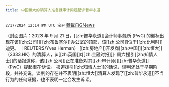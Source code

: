 ```yaml
---
title: 中国恒大的清算人准备就审计问题起诉普华永道
---
```

`2/17/2024 12:14 PM UTC 宝尹` [轉載自GNews](https://gnews.org/articles/2318510)

（封面图片：2023 年 9 月 21 日，[[zh:普华永道]]会计师事务所 (PwC) 的徽标出现在该[[zh:公司]][[zh:布鲁塞尔]]办公室的顶部，该[[zh:公司]]位于[[zh:比利时]]迪更。 ｜REUTERS/Yves Herman）
 [[zh:房地产]]开发商[[zh:中国]][[zh:恒大]]（3333.HK）的清算人，ju[[zh:英国]]《[[zh:金融时报]]》周六援引[[zh:知情人士]]的话报道称，该[[zh:公司]]正在准备对其[[zh:审计师]][[zh:普华永道]]（PwC）提起潜在诉讼。
报道援引[[zh:知情人士]]的话说，谈判还处于早期阶段，并补充说，谈判的存在并不表明[[zh:恒大]]清算人发现了[[zh:普华永道]]不当行为的任何证据，也不表明一定会发生诉讼。
